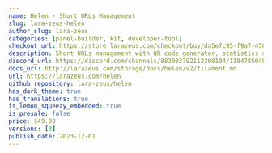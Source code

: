 ```yaml
---
name: Helen ⚡️ Short URLs Management
slug: lara-zeus-helen
author_slug: lara-zeus
categories: [panel-builder, kit, developer-tool]
checkout_url: https://store.larazeus.com/checkout/buy/da5e7c95-f9a7-4502-b494-5b2152df1949?embed=1&media=0&logo=0&desc=0
description: Short URLs management with QR code generator, statistics and custom actions
discord_url: https://discord.com/channels/883083792112300104/1184785048210264125
docs_url: http://larazeus.com/storage/docs/helen/v2/filament.md
url: https://larazeus.com/helen
github_repository: lara-zeus/helen
has_dark_theme: true
has_translations: true
is_lemon_squeezy_embedded: true
is_presale: false
price: $49.00
versions: [3]
publish_date: 2023-12-01
---
```

